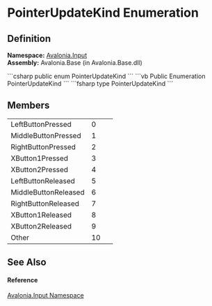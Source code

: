 # PointerUpdateKind Enumeration




## Definition
**Namespace:** <a href="N_Avalonia_Input">Avalonia.Input</a>  
**Assembly:** Avalonia.Base (in Avalonia.Base.dll)

<Tabs groupId="api-code-preview">
<TabItem value="csharp" label="C#">
```csharp
public enum PointerUpdateKind
```
</TabItem>
<TabItem value="vb" label="VB">
```vb
Public Enumeration PointerUpdateKind
```
</TabItem>
<TabItem value="fsharp" label="F#">
```fsharp
type PointerUpdateKind
```
</TabItem>
</Tabs>



## Members
<table>
<tr>
<td>LeftButtonPressed</td>
<td>0</td>
<td> </td>
</tr>
<tr>
<td>MiddleButtonPressed</td>
<td>1</td>
<td> </td>
</tr>
<tr>
<td>RightButtonPressed</td>
<td>2</td>
<td> </td>
</tr>
<tr>
<td>XButton1Pressed</td>
<td>3</td>
<td> </td>
</tr>
<tr>
<td>XButton2Pressed</td>
<td>4</td>
<td> </td>
</tr>
<tr>
<td>LeftButtonReleased</td>
<td>5</td>
<td> </td>
</tr>
<tr>
<td>MiddleButtonReleased</td>
<td>6</td>
<td> </td>
</tr>
<tr>
<td>RightButtonReleased</td>
<td>7</td>
<td> </td>
</tr>
<tr>
<td>XButton1Released</td>
<td>8</td>
<td> </td>
</tr>
<tr>
<td>XButton2Released</td>
<td>9</td>
<td> </td>
</tr>
<tr>
<td>Other</td>
<td>10</td>
<td> </td>
</tr>
</table>

## See Also


#### Reference
<a href="N_Avalonia_Input">Avalonia.Input Namespace</a>  

